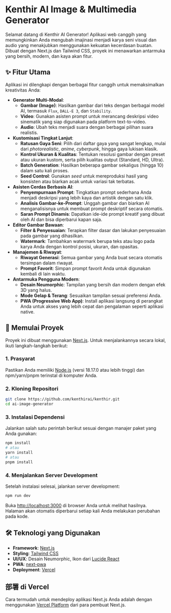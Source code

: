 # Kenthir AI Image & Multimedia Generator

Selamat datang di Kenthir AI Generator\! Aplikasi web canggih yang memungkinkan Anda mengubah imajinasi menjadi karya seni visual dan audio yang menakjubkan menggunakan kekuatan kecerdasan buatan. Dibuat dengan Next.js dan Tailwind CSS, proyek ini menawarkan antarmuka yang bersih, modern, dan kaya akan fitur.

## ✨ Fitur Utama

Aplikasi ini dilengkapi dengan berbagai fitur canggih untuk memaksimalkan kreativitas Anda:

  * **Generator Multi-Modal**:
      * **Gambar (Image)**: Hasilkan gambar dari teks dengan berbagai model AI, termasuk `Flux`, `DALL-E 3`, dan `Stability`.
      * **Video**: Gunakan asisten prompt untuk merancang deskripsi video sinematik yang siap digunakan pada platform text-to-video.
      * **Audio**: Ubah teks menjadi suara dengan berbagai pilihan suara realistis.
  * **Kustomisasi Tingkat Lanjut**:
      * **Ratusan Gaya Seni**: Pilih dari daftar gaya yang sangat lengkap, mulai dari *photorealistic*, *anime*, *cyberpunk*, hingga gaya lukisan klasik.
      * **Kontrol Ukuran & Kualitas**: Tentukan resolusi gambar dengan preset atau ukuran kustom, serta pilih kualitas output (Standard, HD, Ultra).
      * **Batch Generation**: Hasilkan beberapa gambar sekaligus (hingga 10) dalam satu kali proses.
      * **Seed Control**: Gunakan *seed* untuk mereproduksi hasil yang konsisten atau biarkan acak untuk variasi tak terbatas.
  * **Asisten Cerdas Berbasis AI**:
      * **Penyempurnaan Prompt**: Tingkatkan prompt sederhana Anda menjadi deskripsi yang lebih kaya dan artistik dengan satu klik.
      * **Analisis Gambar-ke-Prompt**: Unggah gambar dan biarkan AI menganalisisnya untuk membuat prompt deskriptif secara otomatis.
      * **Saran Prompt Dinamis**: Dapatkan ide-ide prompt kreatif yang dibuat oleh AI dan bisa diperbarui kapan saja.
  * **Editor Gambar Bawaan**:
      * **Filter & Penyesuaian**: Terapkan filter dasar dan lakukan penyesuaian pada gambar yang dihasilkan.
      * **Watermark**: Tambahkan watermark berupa teks atau logo pada karya Anda dengan kontrol posisi, ukuran, dan opasitas.
  * **Manajemen & Riwayat**:
      * **Riwayat Generasi**: Semua gambar yang Anda buat secara otomatis tersimpan dalam riwayat.
      * **Prompt Favorit**: Simpan prompt favorit Anda untuk digunakan kembali di lain waktu.
  * **Antarmuka Pengguna Modern**:
      * **Desain Neumorphic**: Tampilan yang bersih dan modern dengan efek 3D yang halus.
      * **Mode Gelap & Terang**: Sesuaikan tampilan sesuai preferensi Anda.
      * **PWA (Progressive Web App)**: Install aplikasi langsung di perangkat Anda untuk akses yang lebih cepat dan pengalaman seperti aplikasi native.

## 🚀 Memulai Proyek

Proyek ini dibuat menggunakan [Next.js](https://nextjs.org/). Untuk menjalankannya secara lokal, ikuti langkah-langkah berikut:

### 1\. Prasyarat

Pastikan Anda memiliki [Node.js](https://nodejs.org/) (versi 18.17.0 atau lebih tinggi) dan npm/yarn/pnpm terinstal di komputer Anda.

### 2\. Kloning Repositori

```bash
git clone https://github.com/kenthirai/kenthir.git
cd ai-image-generator
```

### 3\. Instalasi Dependensi

Jalankan salah satu perintah berikut sesuai dengan manajer paket yang Anda gunakan:

```bash
npm install
# atau
yarn install
# atau
pnpm install
```

### 4\. Menjalankan Server Development

Setelah instalasi selesai, jalankan server development:

```bash
npm run dev
```

Buka [http://localhost:3000](https://www.google.com/search?q=http://localhost:3000) di browser Anda untuk melihat hasilnya. Halaman akan otomatis diperbarui setiap kali Anda melakukan perubahan pada kode.

## 🛠️ Teknologi yang Digunakan

  * **Framework**: [Next.js](https://nextjs.org/)
  * **Styling**: [Tailwind CSS](https://tailwindcss.com/)
  * **UI/UX**: Desain Neumorphic, Ikon dari [Lucide React](https://lucide.dev/)
  * **PWA**: [next-pwa](https://github.com/shadowwalker/next-pwa)
  * **Deployment**: [Vercel](https://vercel.com/)

## 部署 di Vercel

Cara termudah untuk mendeploy aplikasi Next.js Anda adalah dengan menggunakan [Vercel Platform](https://vercel.com/new?utm_medium=default-template&filter=next.js&utm_source=create-next-app&utm_campaign=create-next-app-readme) dari para pembuat Next.js.
